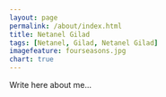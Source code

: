 ```yaml
---
layout: page
permalink: /about/index.html
title: Netanel Gilad
tags: [Netanel, Gilad, Netanel Gilad]
imagefeature: fourseasons.jpg
chart: true
---
```


Write here about me...